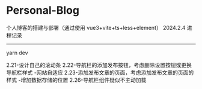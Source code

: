 # Personal-Blog

个人博客的搭建与部署（通过使用 vue3+vite+ts+less+element）
2024.2.4 进程记录

---

yarn dev

2.21-设计自己的滚动条
2.22-导航栏的添加发布按钮，考虑删除设置按钮或更换导航栏样式 -网站自适应
2.23-添加发布文章的页面，考虑添加发布文章的页面的样式 -增加数据存储的位置
2.26-导航栏组件疑似不主动加载

